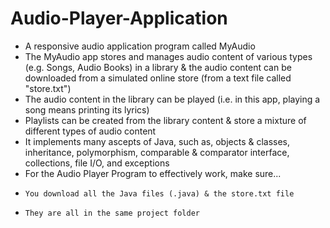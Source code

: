 # Audio-Player-Application
- A responsive audio application program called MyAudio
- The MyAudio app stores and manages audio content of various types (e.g. Songs, Audio Books) in a library & the audio content   can be downloaded from a simulated online store (from a text file called "store.txt")                                       
- The audio content in the library can be played (i.e. in this app, playing a song means printing its lyrics)
- Playlists can be created from the library content & store a mixture of different types of audio content
- It implements many ascepts of Java, such as, objects & classes, inheritance, polymorphism, comparable & comparator             interface, collections, file I/O, and exceptions
- For the Audio Player Program to effectively work, make sure...
-     You download all the Java files (.java) & the store.txt file
-     They are all in the same project folder
